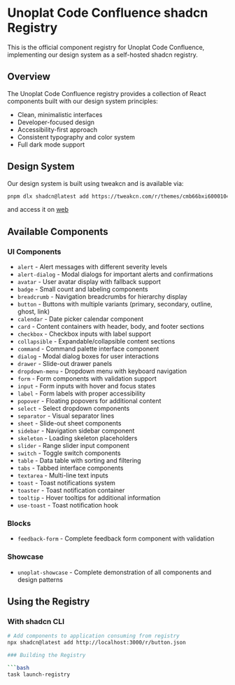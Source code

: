 # Unoplat Code Confluence shadcn Registry

This is the official component registry for Unoplat Code Confluence, implementing our design system as a self-hosted shadcn registry.

## Overview

The Unoplat Code Confluence registry provides a collection of React components built with our design system principles:
- Clean, minimalistic interfaces
- Developer-focused design
- Accessibility-first approach
- Consistent typography and color system
- Full dark mode support

## Design System

Our design system is built using tweakcn and is available via:

```bash
pnpm dlx shadcn@latest add https://tweakcn.com/r/themes/cmb66bxi6000104l41iyf32wb
```
and access it on [web](https://tweakcn.com/r/themes/cmb66bxi6000104l41iyf32wb)
## Available Components

### UI Components
- `alert` - Alert messages with different severity levels
- `alert-dialog` - Modal dialogs for important alerts and confirmations
- `avatar` - User avatar display with fallback support
- `badge` - Small count and labeling components
- `breadcrumb` - Navigation breadcrumbs for hierarchy display
- `button` - Buttons with multiple variants (primary, secondary, outline, ghost, link)
- `calendar` - Date picker calendar component
- `card` - Content containers with header, body, and footer sections
- `checkbox` - Checkbox inputs with label support
- `collapsible` - Expandable/collapsible content sections
- `command` - Command palette interface component
- `dialog` - Modal dialog boxes for user interactions
- `drawer` - Slide-out drawer panels
- `dropdown-menu` - Dropdown menu with keyboard navigation
- `form` - Form components with validation support
- `input` - Form inputs with hover and focus states
- `label` - Form labels with proper accessibility
- `popover` - Floating popovers for additional content
- `select` - Select dropdown components
- `separator` - Visual separator lines
- `sheet` - Slide-out sheet components
- `sidebar` - Navigation sidebar component
- `skeleton` - Loading skeleton placeholders
- `slider` - Range slider input component
- `switch` - Toggle switch components
- `table` - Data table with sorting and filtering
- `tabs` - Tabbed interface components
- `textarea` - Multi-line text inputs
- `toast` - Toast notifications system
- `toaster` - Toast notification container
- `tooltip` - Hover tooltips for additional information
- `use-toast` - Toast notification hook

### Blocks
- `feedback-form` - Complete feedback form component with validation

### Showcase
- `unoplat-showcase` - Complete demonstration of all components and design patterns

## Using the Registry

### With shadcn CLI

```bash
# Add components to application consuming from registry
npx shadcn@latest add http://localhost:3000/r/button.json

### Building the Registry

```bash
task launch-registry
```